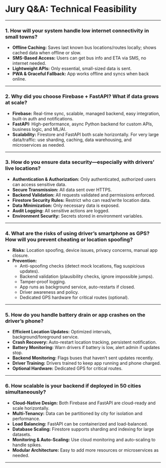 # Jury Q&A: Technical Feasibility

---

### 1. How will your system handle low internet connectivity in small towns?
- **Offline Caching:** Saves last known bus locations/routes locally; shows cached data when offline or slow.
- **SMS-Based Access:** Users can get bus info and ETA via SMS, no internet needed.
- **Lightweight APIs:** Only essential, small-sized data is sent.
- **PWA & Graceful Fallback:** App works offline and syncs when back online.

---

### 2. Why did you choose Firebase + FastAPI? What if data grows at scale?
- **Firebase:** Real-time sync, scalable, managed backend, easy integration, built-in auth and notifications.
- **FastAPI:** High-performance, async Python backend for custom APIs, business logic, and ML/AI.
- **Scalability:** Firestore and FastAPI both scale horizontally. For very large data/traffic: use sharding, caching, data warehousing, and microservices as needed.

---

### 3. How do you ensure data security—especially with drivers’ live locations?
- **Authentication & Authorization:** Only authenticated, authorized users can access sensitive data.
- **Secure Transmission:** All data sent over HTTPS.
- **Backend Validation:** All requests validated and permissions enforced.
- **Firestore Security Rules:** Restrict who can read/write location data.
- **Data Minimization:** Only necessary data is exposed.
- **Audit Logging:** All sensitive actions are logged.
- **Environment Security:** Secrets stored in environment variables.

---

### 4. What are the risks of using driver’s smartphone as GPS? How will you prevent cheating or location spoofing?
- **Risks:** Location spoofing, device issues, privacy concerns, manual app closure.
- **Prevention:**
  - Anti-spoofing checks (detect mock locations, flag suspicious updates).
  - Backend validation (plausibility checks, ignore impossible jumps).
  - Tamper-proof logging.
  - App runs as background service, auto-restarts if closed.
  - Driver awareness and policy.
  - Dedicated GPS hardware for critical routes (optional).

---

### 5. How do you handle battery drain or app crashes on the driver’s phone?
- **Efficient Location Updates:** Optimized intervals, background/foreground service.
- **Crash Recovery:** Auto-restart location tracking, persistent notification.
- **Battery Monitoring:** Warn drivers if battery is low, alert admin if updates stop.
- **Backend Monitoring:** Flags buses that haven’t sent updates recently.
- **Driver Training:** Drivers trained to keep app running and phone charged.
- **Optional Hardware:** Dedicated GPS for critical routes.

---

### 6. How scalable is your backend if deployed in 50 cities simultaneously?
- **Cloud-Native Design:** Both Firebase and FastAPI are cloud-ready and scale horizontally.
- **Multi-Tenancy:** Data can be partitioned by city for isolation and performance.
- **Load Balancing:** FastAPI can be containerized and load-balanced.
- **Database Scaling:** Firestore supports sharding and indexing for large datasets.
- **Monitoring & Auto-Scaling:** Use cloud monitoring and auto-scaling to handle spikes.
- **Modular Architecture:** Easy to add more resources or microservices as needed.

---
